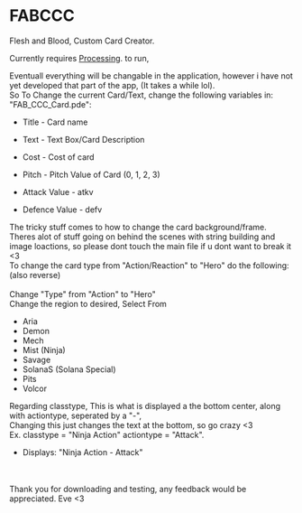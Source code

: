 # FABCCC
Flesh and Blood, Custom Card Creator.

Currently requires [Processing](https://processing.org/download). to run,

Eventuall everything will be changable in the application, however i have not yet developed that part of the app, (It takes a while lol).  
So To Change the current Card/Text, change the following variables in: "FAB_CCC_Card.pde":
- Title - Card name
- Text  - Text Box/Card Description
- Cost  - Cost of card
- Pitch - Pitch Value of Card (0, 1, 2, 3)

- Attack Value  - atkv
- Defence Value - defv

The tricky stuff comes to how to change the card background/frame.  
Theres alot of stuff going on behind the scenes with string building and image loactions, so please dont touch the main file if u dont want to break it <3  
To change the card type from "Action/Reaction" to "Hero" do the following: (also reverse)  
<br>
Change "Type" from "Action" to "Hero"  
Change the region to desired, Select From
- Aria
- Demon
- Mech
- Mist (Ninja)
- Savage
- SolanaS (Solana Special)
- Pits
- Volcor

Regarding classtype, This is what is displayed a the bottom center, along with actiontype, seperated by a "-",  
Changing this just changes the text at the bottom, so go crazy <3  
Ex. classtype = "Ninja Action" actiontype = "Attack".  
  - Displays: "Ninja Action - Attack"  
<br>
<br>
Thank you for downloading and testing, any feedback would be appreciated.
Eve <3
